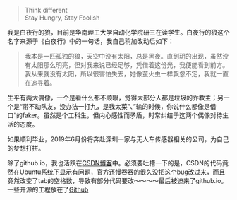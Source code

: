 
> Think different  
> Stay Hungry, Stay Foolish

我是白夜行的狼，目前是华南理工大学自动化学院研三在读学生。白夜行的狼这个名字来源于《白夜行》中的一句话，我自己稍加改动后如下：

>我本是一匹孤独的狼，天空中没有太阳，总是黑夜。直到玥的出现，虽然没有太阳那么明亮，但对我来说已经足够，凭借着这份光，我便能看到前方。我从来就没有太阳，所以很害怕失去，她像萤火虫一样飘忽不定，我就一直在追寻着。

生平有两大偶像，一个是看什么都不顺眼，觉得大部分人都是垃圾的乔教主；另一个是“带不动队友，没办法一打九，是我太菜”、”输的时候，你说什么都像是借口“的faker。虽然是个工科生，但内心感性而矛盾，时常纠结于这两个偶像对待生活的态度。

如果顺利毕业，2019年6月份将奔赴深圳一家与无人车传感器相关的公司，为自己的梦想打拼。

除了github.io，我也活跃在[CSDN博客](https://blog.csdn.net/u013834525)中。必须要吐槽一下的是，CSDN的代码竟然在Ubuntu系统下显示有问题，官方还慢吞吞的很久没把这个bug改过来，而且竟然改变了tab的空格数，导致有部分代码要改～～～～最后被迫来了github.io。一些开源的工程放在了[Github](https://github.com/HaoQChen)


